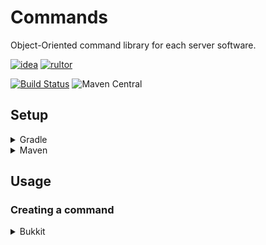 # Commands
Object-Oriented command library for each server software.

[![idea](https://www.elegantobjects.org/intellij-idea.svg)](https://www.jetbrains.com/idea/)
[![rultor](https://www.rultor.com/b/yegor256/rultor)](https://www.rultor.com/p/portlek/configs)

[![Build Status](https://travis-ci.com/portlek/commands.svg?branch=master)](https://travis-ci.com/portlek/commands)
![Maven Central](https://img.shields.io/maven-central/v/io.github.portlek/commands?label=version)
## Setup

<details>
<summary>Gradle</summary>

```gradle
repositories {
    mavenCentral()
}

dependencies {
    // For the bukkit projects
    implementation("io.github.portlek:commands-bukkit:${version}")
}
```
</details>

<details>
<summary>Maven</summary>

```xml
<dependencies>
    <!-- For the bukkit projects -->
    <dependency>
      <groupId>io.github.portlek</groupId>
      <artifactId>commands-bukkit</artifactId>
      <version>${version}</version>
    </dependency>
</dependencies>
```
</details>

## Usage

### Creating a command

<details>
<summary>Bukkit</summary>

```java
public final class CreatingCommandExample {
    
    private final Plugin plugin;
    
    public CreatingCommandExample(@NotNull final Plugin plugin) {
        this.plugin = plugin;
    }

    void creation() {
        final BukkitCommandRegistry bukkitCommandRegistry = new BukkitCommandRegistry(this.plugin);
        final BasicCmd testCommand = new BasicCmd("test-command")
            .aliases("test-aliases")
            .permission("plugin.test-command.main")
            .guard(context ->
                true)
            .execute(context -> {
                // executes /test-command
            })
            .createSub("message", subCmd -> subCmd
                .permission("plugin.test-command.message")
                .executePrevious()
                .createSub("player-argument", playerSub -> playerSub
                    .type(BukkitArgType.players())
                    .execute(context -> {
                        // executes /test-command message <online-players>
                    })))
            .createSub("test-sub", sub -> sub
                .permission("plugin.test-command.test-sub")
                .execute(context -> {
                    // executes /test-command test-sub
                })
                .createSub("test-sub-sub", subsub -> subsub
                    .permission("plugin.test-command.test-sub.sub")
                    .execute(context -> {
                        // executes /test-command test-sub test-subsub
                    })))
            .createSub(new BasicSubCmd("test-sub-2"), subCmd -> subCmd
                .permission("plugin.test-command.test-sub-2")
                .type(ArgType.literal("asd", "dsa", "sdda"))
                .execute(context -> {
                    // executes /test-command [asd|dsa|sdda]
                }));
        bukkitCommandRegistry.register(testCommand);
    }
    
}
```
</details>

